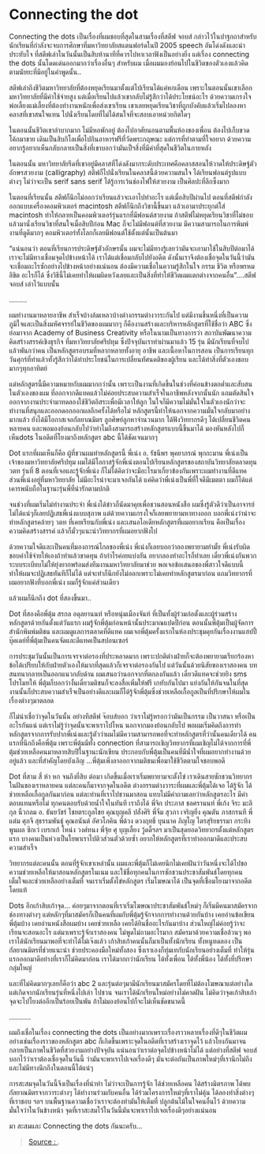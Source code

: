 
Connecting the dot
====

Connecting the dots เป็นเรื่องที่ผมชอบที่สุดในสามเรื่องที่สตีฟ จอบส์ กล่าวไว้ในปาฐกถาสำหรับนักเรียนที่กำลังจะจบการศึกษาที่มหาวิทยาลัยสแตนฟอร์ดในปี 2005 speech อันโด่งดังและน่าประทับใจ ที่สตีฟเล่าในวันนั้นเป็นสิบห้านาทีที่ควรไปหาเวลาฟังเป็นอย่างยิ่ง แต่เรื่อง connecting the dots นั้นโดดเด่นออกมากว่าเรื่องอื่นๆ สำหรับผม เมื่อผมมองย้อนไปในชีวิตของตัวเองแล้วคิดตามนัยยะที่มีอยู่ในคำพูดนั้น..

สตีฟเล่าถึงชีวิตมหาวิทยาลัยที่ต้องหยุดเรียนมาตั้งแต่ไปเรียนได้แค่หกเดือน เพราะในตอนนั้นเขาเลือกมหาวิทยาลัยที่มีค่าใช้จ่ายสูง แต่เมื่อเรียนไปแล้วเขากลับไม่รู้สึกว่าได้ประโยชน์อะไร ด้วยความเกรงใจพ่อเลี้ยงแม่เลี้ยงที่ต้องทำงานหนักเพื่อส่งเขาเรียน เขาเลยหยุดเรียนวิชาที่ถูกบังคับแล้วเริ่มไปลองหาคลาสที่เขาสนใจแทน ไปนั่งเรียนโดยที่ไม่ได้สนใจที่จะสอบเอาหน่วยกิตใดๆ

ในตอนนั้นชีวิตเขาลำบากมาก ไม่มีหอพักอยู่ ต้องไปอาศัยนอนตามพื้นห้องของเพื่อน ต้องไปเก็บขวดโค้กมาขาย เดินเป็นสิบกิโลเพื่อไปกินอาหารฟรีที่วัดพระกฤษณะ แต่การที่ทำตามที่ใจอยาก ด้วยความอยากรู้อยากเห็นกลับกลายเป็นสิ่งที่เขาบอกว่ามันเป็ฯสิ่งที่มีค่าที่สุดในชีวิตในภายหลัง

ในตอนนั้น มหาวิทยาลัยรีดที่เขาอยู่มีคลาสที่โด่งดังมากระดับประเทศคือคลาสสอนให้วาดให้ประดิษฐ์ตัวอักษรสวยงาม (calligraphy) สตีฟก็ไปนั่งเรียนในคลาสนี้ด้วยความสนใจ ได้เรียนฟอนต์รูปแบบต่างๆ ไม่ว่าจะเป็น serif sans serif ได้รู้การเว้นช่องไฟให้สวยงาม เป็นศิลปะที่ลึกซึ้งมาก

ในตอนที่เรียนนั้น สตีฟก็นึกไม่ออกว่าเรียนแล้วจะเอาไปทำอะไร แต่เมื่อสิบปีผ่านไป ตอนที่สตีฟกำลังออกแบบเครื่องคอมพิวเตอร์ macintosh สตีฟก็นึกถึงวิชานี้ขึ้นมา แล้วเอามาประยุกต์ใส่ macintosh ทำให้กลายเป็นคอมพิวเตอร์รุ่นแรกที่มีฟอนต์สวยงาม ถ้าสตีฟไม่หยุดเรียนวิชาที่ไม่ชอบแล้วมานั่งเรียนวิชาที่สนใจเมื่อสิบปีก่อน Mac ก็จะไม่มีฟอนต์ที่สวยงาม มีความสามารถในการพิมพ์งานที่ดูดีมากๆ คอมพิวเตอร์ทั้งโลกก็เลยมีฟอนต์ใช้ตั้งแต่นั้นเป็นต้นมา

“แน่นอนว่า ตอนที่เรียนการประดิษฐ์ตัวอักษรนั้น ผมจะไม่มีทางรู้เลยว่ามันจะเอามาใช้ในสิบปีต่อมาได้ เราจะไม่มีทางเชื่อมจุดไปข้างหน้าได้ เราได้แต่เชื่อมกลับไปยังอดีต ดังนั้นเราจึงต้องเชื่อจุดในวันนี้ว่ามันจะเชื่อมอะไรซักอย่างไปข้างหน้าอย่างแน่นอน ต้องมีความเชื่อในความรู้สึกในใจ กรรม ชีวิต หรือพรหมลิขิต อะไรก็ได้ ซึ่งวิธีนี้ไม่เคยทำให้ผมผิดหวังเลยและเป็นสิ่งที่ทำให้ชีวิตผมแตกต่างจากคนอื่น”….สตีฟ จอบส์ เล่าไว้แบบนั้น

………

ผมทำงานมาหลายอาชีพ สำเร็จบ้างล้มเหลวบ้างต่างกรรมต่างวาระกันไป แต่มีงานชิ้นหนึ่งที่เป็นความภูมิใจและเป็นสิ่งมหัศจรรย์ในชีวิตของผมมากๆ ก็คืองานสร้างและบริหารหลักสูตรที่ใช้ชื่อว่า ABC ซึ่งย่อมาจาก Academy of Business Creativity หรือในนามเป็นทางการว่า สถาบันพัฒนาความคิดสร้างสรรค์เชิงธุรกิจ ที่มหาวิทยาลัยศรีปทุม ซึ่งปัจจุบันเราทำผ่านมาแล้ว 15 รุ่น มีนักเรียนที่จบไปแล้วพันกว่าคน เป็นหลักสูตรอบรมที่หลากหลายทั้งอายุ อาชีพ และเนื้อหาในการสอน เป็นการเรียนทุกวันศุกร์ที่ทำแล้วทั้งรู้สึกว่าได้ทำประโยชน์ในการเปลี่ยนทัศนคติของผู้เรียน และได้ทำสิ่งที่ตัวเองชอบมากๆทุกอาทิตย์

แต่หลักสูตรนี้มีความหมายกับผมมากกว่านั้น เพราะเป็นงานที่เกิดขึ้นในช่วงที่ค่อนข้างตกต่ำและสับสนในตัวเองของผม ที่ออกจากดีแทคแล้วไม่ค่อยประสบความสำเร็จในอาชีพหลังจากนั้นนัก แถมตัดสินใจออกจากงานประจำมาทดลองใช้ชีวิตอิสระเพื่อมีเวลาให้ลูก ในใจก็มีความไม่มั่นใจในตัวเองนักว่าจะทำงานที่สนุกและออกดอกออกผลอีกครั้งได้หรือไม่ หลักสูตรนี้ทำให้นอกจากความมั่นใจกลับมาอย่างมากแล้ว ยังได้มีโอกาสเจอกัลยาณมิตร ลูกศิษย์ลูกหาจำนวนมาก ได้ฟังวิทยากรดีๆ ได้เปลี่ยนชีวิตคนหลายคน และพอมองย้อนกลับไปว่าทำไมถึงสามารถสร้างหลักสูตรแบบนี้ขึ้นมาได้ มองหันหลังไปก็เห็นdots ในอดีตที่โยงมาถึงหลักสูตร abc นี้ได้ชัดเจนมากๆ

Dot แรกที่ผมเห็นก็คือ ผู้ที่ชวนผมทำหลักสูตรนี้ พี่เน่ง อ. รัชนีพร พุคยาภรณ์ พุกกะมาน พี่เน่งเป็นเจ้าของมหาวิทยาลัยศรีปทุม ผมได้มีโอกาสรู้จักพี่เน่งตอนไปเรียนหลักสูตรของสถาบันวิทยาลัยตลาดทุน วตท รุ่นที่ 8 ตอนที่เจอและรู้จักพี่เน่ง ก็ไม่ได้คิดว่าจะมีอะไรมาเกี่ยวข้องกันเพราะผมทำงานที่ดีแทค ส่วนพี่เน่งอยู่ที่มหาวิทยาลัย ไม่มีอะไรน่าจะมาเจอกันได้ แค่คิดว่าพี่เน่งเป็นพี่ที่ใจดีมีเมตตา ผมก็ได้แต่เคารพนับถือในฐานะรุ่นพี่ที่น่ารักตามปกติ

จนช่วงที่ผมเริ่มไม่ทำงานประจำ พี่เน่งได้ข่าวก็นัดมาคุยเพื่อชวนสอนหนังสือ ผมซึ่งรู้ตัวดีว่าเป็นอาจารย์ไม่ได้แน่ๆก็เลยปฏิเสธพี่เน่งแบบสุภาพ แต่ด้วยความเกรงใจก็เลยพยายามหาทางออก บอกพี่เน่งว่าน่าจะทำหลักสูตรคล้ายๆ วตท ที่เคยเรียนกับพี่เน่ง และเสนอไอเดียหลักสูตรที่ผมอยากเรียน คือเป็นเรื่องความคิดสร้างสรรค์ แล้วก็มั่วๆแนะนำวิทยากรที่ผมอยากฟังไป

ด้วยความใจดีและเป็นคนที่มองการณ์ไกลของพี่เน่ง พี่เน่งก็เลยบอกว่าลองพยายามทำมั้ย พี่เน่งรับผิดชอบค่าใช้จ่ายให้เองถ้าทำแล้วขาดทุน ถ้ากำไรค่อยแบ่งกัน อยากลองทำอะไรก็ทำเลย เดี๋ยวพี่เน่งกันพวกระบบระเบียบไม่ให้ยุ่งยากพร้อมส่งทีมงานมหาวิทยาลัยมาช่วย พอเจอข้อเสนอของพี่สาวใจดีแบบนี้ ทำให้ผมจะปฏิเสธทันทีก็ไม่ได้ แต่จะทำก็นึกยังไม่ออกเพราะไม่เคยทำหลักสูตรมาก่อน แถมวิทยากรที่ผมอยากฟังที่บอกพี่เน่ง ผมก็รู้จักแค่ส่วนเดียว

แล้วผมก็นึกถึง dot ที่สองขึ้นมา..

Dot ที่สองคือพี่ตุ้ม สรกล อดุลยานนท์ หรือหนุ่มเมืองจันท์ ที่เป็นทั้งผู้ร่วมก่อตั้งและผู้ร่วมสร้างหลักสูตรด้วยกันตั้งแต่วันแรก ผมรู้จักพี่ตุ้มก่อนหน้านั้นประมาณแปดปีก่อน ตอนนั้นพี่ตุ้มเป็นผู้จัดการสำนักพิมพ์มติชน และผมดูแลการตลาดที่ดีแทค ผมเจอพี่ตุ้มครั้งแรกในห้องประชุมคุยกันเรื่องงานแฮปปี้บุ๊คเดย์ที่พี่ตุ้มเป็นคนจัดและดีแทคเป็นสปอนเซอร์

การประชุมวันนั้นเป็นการเจรจาต่อรองที่ประหลาดมาก เพราะปกติต่างฝ่ายก็จะต้องพยายามเรียกร้องหาข้อได้เปรียบให้กับฝ่ายตัวเองให้มากที่สุดแล้วก็เจรจาต่อรองกันไป แต่วันนั้นด้วยนิสัยของเราสองคน บทสนทนากลายเป็นออกแนวกลับด้าน ผมเสนอว่านอกจากที่ตกลงกันแล้ว เดี๋ยวดีแทคจะช่วยยิง sms โปรโมทให้ พี่ตุ้มก็บอกว่างั้นเดี๋ยวมติชนก็จะลงสื่อเพิ่มให้ฟรี เกทับกันไปมา แย่งกันให้กันจนในที่สุดงานนั้นก็ประสบความสำเร็จเป็นอย่างดีและผมก็ได้รู้จักพี่ตุ้มซึ่งช่วยเหลือเกื้อกูลเป็นที่ปรึกษาให้ผมในเรื่องต่างๆมาตลอด

ก็ไม่น่าเชื่อว่าจุดในวันนั้น อย่างทีสตีฟ จ๊อบส์บอก ว่าเราไม่รู้หรอกว่ามันเป็นกรรม เป็นวาสนา หรือเป็นอะไรกันแน่ แต่เราไม่รู้ว่าจุดนั้นจะพาเราไปไหน นอกจากมองย้อนกลับไป พอผมเริ่มคิดถึงการทำหลักสูตรจากการรับปากพี่เน่งและรู้ตัวว่าผมไม่มีความสามารถพอที่จะทำหลักสูตรที่ว่านั้นคนเดียวได้ คนแรกที่นึกถึงคือพี่ตุ้ม เพราะพี่ตุ้มมีทั้ง connection ที่สามารถเชิญวิทยากรที่ผมเชิญไม่ได้จากการที่พี่ตุ้มช่วยเหลือคนมาหลายสิบปีในฐานะนักเขียน ประกอบกับพี่ตุ้มเป็นคนที่มีน้ำใจที่ผมอยากทำงานด้วยอยู่แล้ว และที่สำคัญโดยบังเอิญ …พี่ตุ้มเพิ่งลาออกจากมติชนเพื่อมาใช้ชีวิตตามใจชอบพอดี

Dot ที่สาม สี่ ห้า หก จนถึงยี่สิบ ต่อมา เกิดขึ้นเมื่อเราเริ่มพยายามจะตั้งไข่ เราเดินสายชักชวนวิทยากรในฝันของเราหลายคน แต่ละคนก็มาจากจุดในอดีต ต่างกรรมต่างวาระที่ผมและพี่ตุ้มได้เจอ ได้รู้จัก ได้ช่วยเหลือเกื้อกูลกันมาก่อน แต่ละท่านที่เราไปชวนมาสอน แทบไม่มีคำถามเลยว่าหลักสูตรอะไร มีค่าตอบแทนหรือไม่ ทุกคนตอบรับด้วยน้ำใจในทันที เราถึงได้ พี่จิก ประภาส ชลศรานนท์ พี่เก้ง จิระ มะลิกุล นิ้วกลม อ. ธันยวัชร์ ไชยตระกูลไชย คุณบุญคลี ปลั่งศิริ พี่จิ๋ม สุวภา เจริญยิ่ง คุณตัน ภาสกรนที พี่แต๋ม ศุภจี สุธรรมพันธุ์ คุณอนันต์ อัศวโภคิน พี่ด้วง ดวงฤทธิ์ บุนนาค ภิญโญ ไตรสุริยธรรมา กระทิง พูนผล ซิกเว่ เบรกเก้ โหน่ง วงศ์ทนง พี่จุ้ย ศุ บุญเลี้ยง วู้ดดี้ฯลฯ มาเป็นสุดยอดวิทยากรตั้งแต่หลักสูตรแรก บางคนเป็นห่วงเป็นใยพาเราไปติวส่วนตัวด้วยซ้ำ อยากให้หลักสูตรที่เราทำออกมาดีและประสบความสำเร็จ

วิทยากรแต่ละคนนั้น ตอนที่รู้จักเขาเหล่านั้น ผมและพี่ตุ้มก็ไม่เคยนึกไม่เคยฝันว่าวันหนึ่งจะได้ไปขอความช่วยเหลือให้มาสอนหลักสูตรโนเนม และใช้ชื่อทุกคนในการชักชวนประชาสัมพันธ์โดยทุกคนเต็มใจและช่วยเหลืออย่างเต็มที่ จนเราเริ่มตั้งไข่หลักสูตร เริ่มโฆษณาได้ เป็นจุดที่เชื่อมโยงมาจากอดีตโดยแท้

Dots อีกเก้าสิบเก้าจุด… ค่อยๆมาจากตอนที่เราเริ่มโฆษณาประชาสัมพันธ์ใหม่ๆ ก็เริ่มมีคนมาสมัครจากช่องทางต่างๆ แต่หลักๆที่มาสมัครก็เป็นคนที่ผมกับพี่ตุ้มรู้จักจากการทำงานด้วยกันบ้าง เคยอ่านข้อเขียนพี่ตุ้มบ้าง เคยอ่านหนังสือผมบ้าง เคยช่วยเหลือ เคยได้ยินชื่ออะไรกันมาบ้าง ส่วนใหญ่ไม่ค่อยรู้ว่าจะเรียนจะสอนอะไร แต่มาเพราะรู้จักเราสองคน ไม่พูดไม่ถามอะไรมาก สมัครมาด้วยความเชื่อล้วนๆ พอเราได้นักเรียนมาพอที่จะทำได้ไม่เจ๊งแล้ว เก้าสิบเก้าคนนั้นก็มาเป็นทั้งนักเรียน ทั้งหนูทดลอง เป็นกัลยาณมิตรที่ช่วยแนะนำ ช่วยประคองมือใหม่ทั้งสอง ซึ่งเราเองก็ทุ่มเทกับนักเรียนอย่างเต็มที่ ทำให้รุ่นแรกออกมาดีอย่างที่เราก็ไม่คิดมาก่อน เราได้มากกว่านักเรียน ได้ทั้งเพื่อน ได้ทั้งพี่น้อง ได้ทั้งที่ปรึกษากลุ่มใหญ่

และที่ไม่คิดมากๆเลยก็คือว่า abc 2 และรุ่นต่อๆมามีนักเรียนมาสมัครโดยที่ไม่ต้องโฆษณาแต่อย่างใด แต่เกิดจากนักเรียนรุ่นที่หนึ่งไปเล่า ไปชวน จนเราได้นักเรียนใหม่อย่างไม่คาดฝัน ไม่คิดว่าจุดเก้าสิบเก้าจุดจะไปโยงต่ออีกเป็นร้อยเป็นพัน ถ้าไม่มองย้อนไปก็จะไม่เห็นชัดขนาดนี้

………..

ผมถึงเชื่อในเรื่อง connecting the dots เป็นอย่างมากเพราะเรื่องราวหลายเรื่องที่ดีๆในชีวิตผมอย่างเช่นเรื่องราวของหลักสูตร abc ก็เกิดขึ้นเพราะจุดในอดีตที่เราสร้างเราจุดไว้ แล้วโยงกันมาจนกลายเป็นภาพในชีวิตที่สวยงามอย่างปัจจุบัน แน่นอนว่าเราต่อจุดไปข้างหน้าไม่ได้ แต่อย่างที่สตีฟ จอบส์บอกไว้ว่าเราต้องเชื่อจุดในวันนี้ ว่ามันจะพาเราไปเจอเรื่องดีๆ มันจะต่อกันเป็นภาพใหม่ๆที่เรานึกไม่ถึงและไม่มีทางนึกถึงในตอนนี้ได้แน่ๆ

การสะสมจุดในวันนี้จึงเป็นเรื่องที่น่าทำ ไม่ว่าจะเป็นการรู้จัก ได้ช่วยเหลือคน ได้สร้างมิตรภาพ ได้พบกัลยาณมิตรจากวาระต่างๆ ได้ทำงานร่วมกับคนอื่น ได้ร่วมโครงการใหม่ๆที่เราไม่คุ้น ได้ลองทำสิ่งต่างๆที่เราชอบ ฯลฯ บนพื้นฐานความเชื่อว่าเราจะต้องทำมันให้เต็มที่ ปลูกต้นไม้ในใจคนอื่นไว้ ด้วยความมั่นใจว่าในวันข้างหน้า จุดที่เราสะสมไว้ในวันนี้มันจะพาเราไปเจอเรื่องดีๆอย่างแน่นอน

มา สะสมและ Connecting the dots กันนะครับ…

> [Source : ](https://).
<!--stackedit_data:
eyJoaXN0b3J5IjpbMTE5MjA4NTI1M119
-->